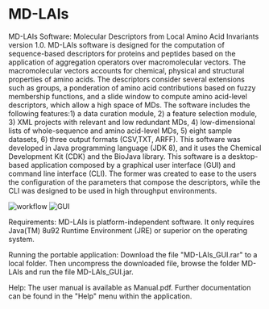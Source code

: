 # MD-LAIs
MD-LAIs Software: Molecular Descriptors from Local Amino Acid Invariants version 1.0. MD-LAIs software is designed for the computation of sequence-based descriptors for proteins and peptides based on the application of aggregation operators over macromolecular vectors. The macromolecular vectors accounts for chemical, physical and structural properties of amino acids. The descriptors consider several extensions such as groups, a ponderation of amino acid contributions based on fuzzy membership functions, and a slide window to compute amino acid-level descriptors, which allow a high space of MDs. The software includes the following features:1) a data curation module, 2) a feature selection module, 3) XML projects with relevant and low redundant MDs, 4) low-dimensional lists of whole-sequence and amino acid-level MDs, 5) eight sample datasets, 6) three output formats (CSV,TXT, ARFF).
This software was developed in Java programming language (JDK 8), and it uses the Chemical Development Kit (CDK) and the BioJava library. This software is a desktop-based application composed by a graphical user interface (GUI) and command line interface (CLI). The former was created to ease to the users the configuration of the parameters that compose the descriptors, while the CLI was designed to be used in high throughput environments.

![workflow](https://github.com/Grupo-Medicina-Molecular-y-Traslacional/MD_LAIS/assets/45304702/8ca6513a-9111-411a-ba38-8bae96e4a3e6)
![GUI](https://github.com/Grupo-Medicina-Molecular-y-Traslacional/MD_LAIS/assets/45304702/518fe8b3-3ab8-4b5c-9a56-b1c74af7dab2)

Requirements:
MD-LAIs is platform-independent software. It only requires Java(TM) 8u92 Runtime Environment (JRE) or superior on the operating system.

Running the portable application: Download the file "MD-LAIs_GUI.rar" to a local folder. Then uncompress the downloaded file, browse the folder MD-LAIs and run the file MD-LAIs_GUI.jar. 

Help: The user manual is available as Manual.pdf. Further documentation can be found in the "Help" menu within the application.
